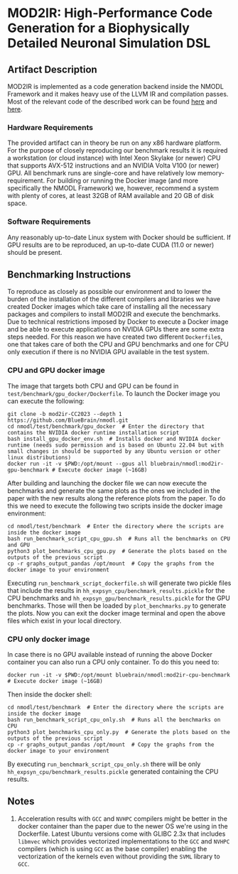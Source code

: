 
# MOD2IR: High-Performance Code Generation for a Biophysically Detailed Neuronal Simulation DSL

## Artifact Description

MOD2IR is implemented as a code generation backend inside the NMODL Framework and it makes heavy
use of the LLVM IR and compilation passes. Most of the relevant code of the described work can be
found [here](https://github.com/BlueBrain/nmodl/tree/llvm/src/codegen/llvm) and
[here](https://github.com/BlueBrain/nmodl/tree/llvm/test/benchmark).

### Hardware Requirements

The provided artifact can in theory be run on any x86 hardware platform. For the purpose of closely
reproducing our benchmark results it is required a workstation (or cloud instance) with Intel Xeon
Skylake (or newer) CPU that supports AVX-512 instructions and an NVIDIA Volta V100 (or newer) GPU.
All benchmark runs are single-core and have relatively low memory-requirement. For building or running
the Docker image (and more specifically the NMODL Framework) we, however, recommend a system with plenty
of cores, at least 32GB of RAM available and 20 GB of disk space.

### Software Requirements

Any reasonably up-to-date Linux system with Docker should be sufficient. If GPU results are to be
reproduced, an up-to-date CUDA (11.0 or newer) should be present.

## Benchmarking Instructions

To reproduce as closely as possible our environment and to lower the burden of the
installation of the different compilers and libraries we have created Docker images which take
care of installing all the necessary packages and compilers to install MOD2IR and execute the
benchmarks.
Due to technical restrictions imposed by Docker to execute a Docker image and be able to execute
applications on NVIDIA GPUs there are some extra steps needed. For this reason we have created two
different `Dockerfile`s, one that takes care of both the CPU and GPU benchmarks and one for CPU only
execution if there is no NVIDIA GPU available in the test system.

### CPU and GPU docker image

The image that targets both CPU and GPU can be found in `test/benchmark/gpu_docker/Dockerfile`.
To launch the Docker image you can execute the following:

```
git clone -b mod2ir-CC2023 --depth 1 https://github.com/BlueBrain/nmodl.git
cd nmodl/test/benchmark/gpu_docker  # Enter the directory that contains the NVIDIA docker runtime installation script
bash install_gpu_docker_env.sh  # Installs docker and NVIDIA docker runtime (needs sudo permission and is based on Ubuntu 22.04 but with small changes in should be supported by any Ubuntu version or other linux distributions)
docker run -it -v $PWD:/opt/mount --gpus all bluebrain/nmodl:mod2ir-gpu-benchmark # Execute docker image (~16GB)
```

After building and launching the docker file we can now execute the benchmarks and generate the same
plots as the ones we included in the paper with the new results along the reference plots from the paper.
To do this we need to execute the following two scripts inside the docker image environment:

```
cd nmodl/test/benchmark  # Enter the directory where the scripts are inside the docker image
bash run_benchmark_script_cpu_gpu.sh  # Runs all the benchmarks on CPU and GPU
python3 plot_benchmarks_cpu_gpu.py  # Generate the plots based on the outputs of the previous script
cp -r graphs_output_pandas /opt/mount  # Copy the graphs from the docker image to your environment
```

Executing `run_benchmark_script_dockerfile.sh` will generate two pickle files that include the results
in `hh_expsyn_cpu/benchmark_results.pickle` for the CPU benchmarks and `hh_expsyn_gpu/benchmark_results.pickle`
for the GPU benchmarks. Those will then be loaded by `plot_benchmarks.py` to generate the plots.
Now you can exit the docker image terminal and open the above files which exist in your local directory.


### CPU only docker image

In case there is no GPU available instead of running the above Docker container you can also run a
CPU only container.
To do this you need to:

```
docker run -it -v $PWD:/opt/mount bluebrain/nmodl:mod2ir-cpu-benchmark # Execute docker image (~16GB)
```

Then inside the docker shell:

```
cd nmodl/test/benchmark  # Enter the directory where the scripts are inside the docker image
bash run_benchmark_script_cpu_only.sh  # Runs all the benchmarks on CPU
python3 plot_benchmarks_cpu_only.py  # Generate the plots based on the outputs of the previous script
cp -r graphs_output_pandas /opt/mount  # Copy the graphs from the docker image to your environment
```

By executing `run_benchmark_script_cpu_only.sh` there will be only `hh_expsyn_cpu/benchmark_results.pickle`
generated containing the CPU results.


## Notes

1. Acceleration results with `GCC` and `NVHPC` compilers might be better in the docker container than
   the paper due to the newer OS we're using in the Dockerfile. Latest Ubuntu versions come with
   GLIBC 2.3x that includes `libmvec` which provides vectorized implementations to the `GCC` and
   `NVHPC` compilers (which is using `GCC` as the base compiler) enabling the vectorization of the
   kernels even without providing the `SVML` library to `GCC`.
